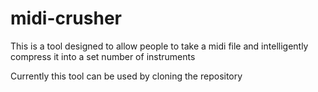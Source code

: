# midi-crusher
This is a tool designed to allow people to take a midi file and intelligently compress it into a set number of instruments

Currently this tool can be used by cloning the repository
